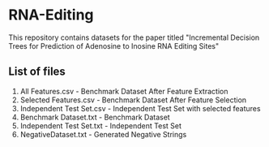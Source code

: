 # RNA-Editing
This repository contains datasets for the paper titled "Incremental Decision Trees for Prediction of Adenosine to Inosine RNA Editing Sites"

## List of files
1. All Features.csv - Benchmark Dataset After Feature Extraction
2. Selected Features.csv - Benchmark Dataset After Feature Selection
3. Independent Test Set.csv - Independent Test Set with selected features
4. Benchmark Dataset.txt - Benchmark Dataset
5. Independent Test Set.txt - Independent Test Set
6. NegativeDataset.txt - Generated Negative Strings
